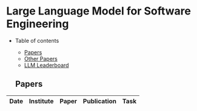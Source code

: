 # Large Language Model for Software Engineering

- Table of contents
  - [Papers](#papers)
  - [Other Papers](#other-papers)
  - [LLM Leaderboard](#llm-leaderboard)
  
  
  ## Papers
  
  
|  Date   |    Institute    | Paper | Publication | Task |
| :-----: | :------------------: | :--------------: | :---------------------------------------------------------------------------------------------------------------------------------------------------------------------------------- | :---------: |

  
  
